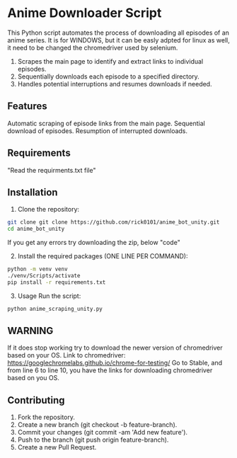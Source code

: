 # Anime Downloader Script

This Python script automates the process of downloading all episodes of an anime series. It is for WINDOWS, but it can be easly adpted for linux as well, it need to be changed the chromedriver used by selenium.

1. Scrapes the main page to identify and extract links to individual episodes.
2. Sequentially downloads each episode to a specified directory.
3. Handles potential interruptions and resumes downloads if needed.


## Features
Automatic scraping of episode links from the main page.
Sequential download of episodes.
Resumption of interrupted downloads.


## Requirements
"Read the requirments.txt file"


## Installation

1. Clone the repository:
``` bash
git clone git clone https://github.com/rick0101/anime_bot_unity.git
cd anime_bot_unity
```
If you get any errors try downloading the zip, below "code"

2. Install the required packages (ONE LINE PER COMMAND):
``` bash
python -m venv venv
./venv/Scripts/activate
pip install -r requirements.txt
```

3. Usage
Run the script:
``` bash
python anime_scraping_unity.py
```

## WARNING

If it does stop working try to download the newer version of chromedriver based on your OS.
Link to chromedriver: https://googlechromelabs.github.io/chrome-for-testing/
Go to Stable, and from line 6 to line 10, you have the links for downloading chromedriver based on you OS.


## Contributing

1. Fork the repository.
2. Create a new branch (git checkout -b feature-branch).
3. Commit your changes (git commit -am 'Add new feature').
4. Push to the branch (git push origin feature-branch).
5. Create a new Pull Request.
